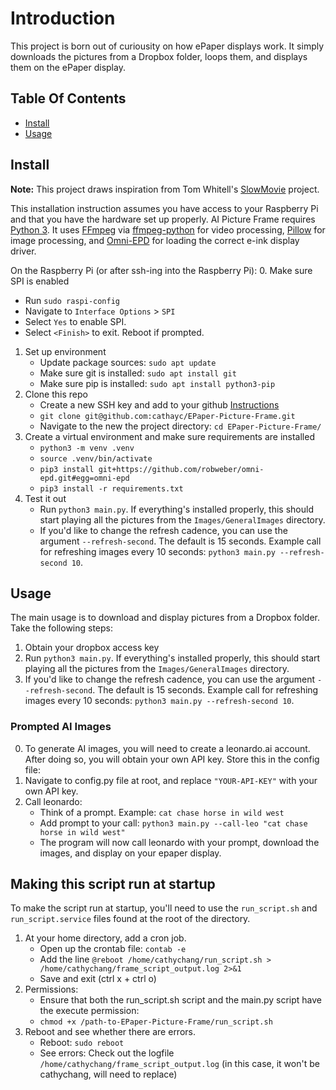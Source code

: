 # Introduction

This project is born out of curiousity on how ePaper displays work. It simply downloads the pictures from a Dropbox folder, loops them, and displays them on the ePaper display.

## Table Of Contents

- [Install](#install)
- [Usage](#usage)

## Install

**Note:** This project draws inspiration from Tom Whitell's [SlowMovie](https://github.com/TomWhitwell/SlowMovie) project. 

This installation instruction assumes you have access to your Raspberry Pi and that you have the hardware set up properly. AI Picture Frame requires [Python 3](https://www.python.org). It uses [FFmpeg](https://ffmpeg.org) via [ffmpeg-python](https://github.com/kkroening/ffmpeg-python) for video processing, [Pillow](https://python-pillow.org) for image processing, and [Omni-EPD](https://github.com/robweber/omni-epd) for loading the correct e-ink display driver.

On the Raspberry Pi (or after ssh-ing into the Raspberry Pi):
0. Make sure SPI is enabled
   * Run `sudo raspi-config`
   * Navigate to `Interface Options` > `SPI`
   * Select `Yes` to enable SPI.
   * Select `<Finish>` to exit. Reboot if prompted.
1. Set up environment
   * Update package sources: `sudo apt update`
   * Make sure git is installed: `sudo apt install git`
   * Make sure pip is installed: `sudo apt install python3-pip`
2. Clone this repo
   * Create a new SSH key and add to your github [Instructions](https://phoenixnap.com/kb/git-clone-ssh)
   * `git clone git@github.com:cathayc/EPaper-Picture-Frame.git`
   * Navigate to the new the project directory: `cd EPaper-Picture-Frame/`
4. Create a virtual environment and make sure requirements are installed
   * `python3 -m venv .venv`
   * `source .venv/bin/activate`
   * `pip3 install git+https://github.com/robweber/omni-epd.git#egg=omni-epd`
   * `pip3 install -r requirements.txt`
5. Test it out
   * Run `python3 main.py`. If everything's installed properly, this should start playing all the pictures from the `Images/GeneralImages` directory.
   * If you'd like to change the refresh cadence, you can use the argument `--refresh-second`. The default is 15 seconds. Example call for refreshing images every 10 seconds: `python3 main.py --refresh-second 10`.

## Usage
The main usage is to download and display pictures from a Dropbox folder. Take the following steps:
1. Obtain your dropbox access key 
2. Run `python3 main.py`. If everything's installed properly, this should start playing all the pictures from the `Images/GeneralImages` directory.
3. If you'd like to change the refresh cadence, you can use the argument `--refresh-second`. The default is 15 seconds. Example call for refreshing images every 10 seconds: `python3 main.py --refresh-second 10`.

### Prompted AI Images
0. To generate AI images, you will need to create a leonardo.ai account. After doing so, you will obtain your own API key. Store this in the config file:
1. Navigate to config.py file at root, and replace `"YOUR-API-KEY"` with your own API key.
2. Call leonardo:
   * Think of a prompt. Example: `cat chase horse in wild west`
   * Add prompt to your call: `python3 main.py --call-leo "cat chase horse in wild west"`
   * The program will now call leonardo with your prompt, download the images, and display on your epaper display.

## Making this script run at startup

To make the script run at startup, you'll need to use the `run_script.sh` and `run_script.service` files found at the root of the directory.

1. At your home directory, add a cron job.
   * Open up the crontab file: `contab -e`
   * Add the line `@reboot /home/cathychang/run_script.sh > /home/cathychang/frame_script_output.log 2>&1`
   * Save and exit (ctrl x + ctrl o)
2. Permissions:
   * Ensure that both the run_script.sh script and the main.py script have the execute permission:
   * `chmod +x /path-to-EPaper-Picture-Frame/run_script.sh`
3. Reboot and see whether there are errors.
   * Reboot: `sudo reboot`
   * See errors: Check out the logfile `/home/cathychang/frame_script_output.log` (in this case, it won't be cathychang, will need to replace)

  



